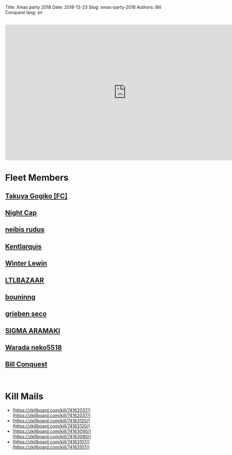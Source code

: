 Title: Xmas party 2018
Date: 2018-12-23
Slug: xmas-party-2018
Authors: Bill Conquest
lang: en

<br />
<iframe width="780" height="438" src="https://www.youtube.com/embed/5BWvbYDhTh8" frameborder="0" allow="accelerometer; autoplay; encrypted-media; gyroscope; picture-in-picture" allowfullscreen></iframe>

# Fleet Members
## [Takuya Gogiko [FC]](https://zkillboard.com/character/95235307/)
## [Night Cap](https://zkillboard.com/character/94127438/)
## [neibis rudus](https://zkillboard.com/character/93531438/)
## [Kentlarquis](https://zkillboard.com/character/94500364/)
## [Winter Lewin](https://zkillboard.com/character/95526304/)
## [LTLBAZAAR](https://zkillboard.com/character/91546798/)
## [bouninng](https://zkillboard.com/character/508340745/)
## [grieben seco](https://zkillboard.com/character/96069434/)
## [SIGMA ARAMAKI](https://zkillboard.com/character/2112087185/)
## [Warada neko5518](https://zkillboard.com/character/2113838275/)
## [Bill Conquest](https://zkillboard.com/character/2113999933/)
<br />

# Kill Mails
- [https://zkillboard.com/kill/74162037/](https://zkillboard.com/kill/74162037/)
- [https://zkillboard.com/kill/74163120/](https://zkillboard.com/kill/74163120/)
- [https://zkillboard.com/kill/74163090/](https://zkillboard.com/kill/74163090/)
- [https://zkillboard.com/kill/74163107/](https://zkillboard.com/kill/74163107/)
